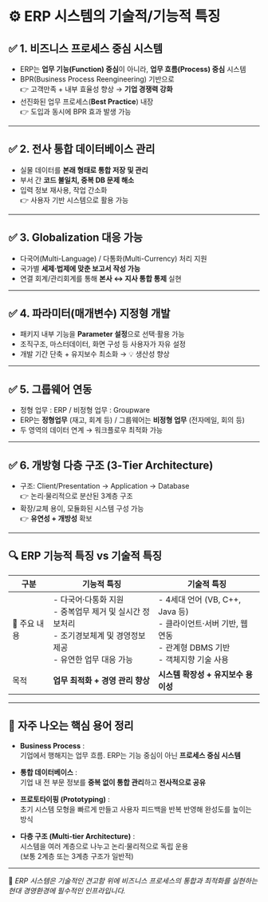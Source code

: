 # ⚙️ ERP 시스템의 기술적/기능적 특징

## ✅ 1. 비즈니스 프로세스 중심 시스템

- ERP는 **업무 기능(Function) 중심**이 아니라, **업무 흐름(Process) 중심** 시스템
- BPR(Business Process Reengineering) 기반으로  
  👉 고객만족 + 내부 효율성 향상 → **기업 경쟁력 강화**
- 선진화된 업무 프로세스(**Best Practice**) 내장  
  👉 도입과 동시에 BPR 효과 발생 가능

---

## ✅ 2. 전사 통합 데이터베이스 관리

- 실물 데이터를 **본래 형태로 통합 저장 및 관리**
- 부서 간 **코드 불일치, 중복 DB 문제 해소**
- 입력 정보 재사용, 작업 간소화  
  👉 사용자 기반 시스템으로 활용 가능

---

## ✅ 3. Globalization 대응 가능

- 다국어(Multi-Language) / 다통화(Multi-Currency) 처리 지원
- 국가별 **세제·법제에 맞춘 보고서 작성 가능**
- 연결 회계/관리회계를 통해 **본사 ↔ 지사 통합 통제** 실현

---

## ✅ 4. 파라미터(매개변수) 지정형 개발

- 패키지 내부 기능을 **Parameter 설정**으로 선택·활용 가능
- 조직구조, 마스터데이터, 화면 구성 등 사용자가 자유 설정
- 개발 기간 단축 + 유지보수 최소화 → 💡 생산성 향상

---

## ✅ 5. 그룹웨어 연동

- 정형 업무 : ERP / 비정형 업무 : Groupware
- ERP는 **정형업무** (재고, 회계 등) / 그룹웨어는 **비정형 업무** (전자메일, 회의 등)
- 두 영역의 데이터 연계 → 워크플로우 최적화 가능

---

## ✅ 6. 개방형 다층 구조 (3-Tier Architecture)

- 구조: Client/Presentation → Application → Database  
  👉 논리·물리적으로 분산된 3계층 구조
- 확장/교체 용이, 모듈화된 시스템 구성 가능  
  👉 **유연성 + 개방성** 확보

---

## 🔍 ERP 기능적 특징 vs 기술적 특징

| 구분 | 기능적 특징 | 기술적 특징 |
|------|--------------|---------------|
| 📌 주요 내용 | - 다국어·다통화 지원<br>- 중복업무 제거 및 실시간 정보처리<br>- 조기경보체계 및 경영정보 제공<br>- 유연한 업무 대응 가능 | - 4세대 언어 (VB, C++, Java 등)<br>- 클라이언트·서버 기반, 웹 연동<br>- 관계형 DBMS 기반<br>- 객체지향 기술 사용 |
| 목적 | **업무 최적화 + 경영 관리 향상** | **시스템 확장성 + 유지보수 용이성** |

---

## 🧠 자주 나오는 핵심 용어 정리

- **Business Process** :  
  기업에서 행해지는 업무 흐름. ERP는 기능 중심이 아닌 **프로세스 중심 시스템**

- **통합 데이터베이스** :  
  기업 내 전 부문 정보를 **중복 없이 통합 관리**하고 **전사적으로 공유**

- **프로토타이핑 (Prototyping)** :  
  초기 시스템 모형을 빠르게 만들고 사용자 피드백을 반복 반영해 완성도를 높이는 방식

- **다층 구조 (Multi-tier Architecture)** :  
  시스템을 여러 계층으로 나누고 논리·물리적으로 독립 운용  
  (보통 2계층 또는 3계층 구조가 일반적)

---

📌 *ERP 시스템은 기술적인 견고함 위에 비즈니스 프로세스의 통합과 최적화를 실현하는  
현대 경영환경에 필수적인 인프라입니다.*
